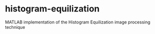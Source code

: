 # histogram-equilization
MATLAB implementation of the Histogram Equilization image processing technique
